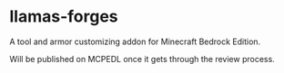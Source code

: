 # llamas-forges
A tool and armor customizing addon for Minecraft Bedrock Edition.

Will be published on MCPEDL once it gets through the review process.
